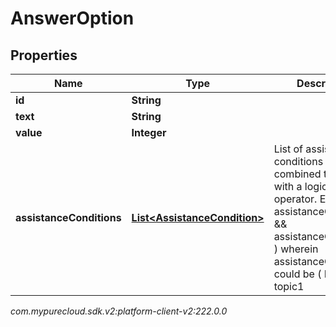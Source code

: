 # AnswerOption


## Properties

| Name | Type | Description | Notes |
| ------------ | ------------- | ------------- | ------------- |
| **id** | **String** |  |  [optional] |
| **text** | **String** |  |  [optional] |
| **value** | **Integer** |  |  [optional] |
| **assistanceConditions** | [**List&lt;AssistanceCondition&gt;**](AssistanceCondition) | List of assistance conditions which are combined together with a logical AND operator. Eg ( assistanceCondtion1 && assistanceCondition2 ) wherein assistanceCondition could be ( EXISTS topic1 || topic2 || ... ) or (NOTEXISTS topic3 || topic4 || ...). |  [optional] |




_com.mypurecloud.sdk.v2:platform-client-v2:222.0.0_
